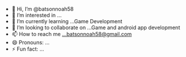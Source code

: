 - 👋 Hi, I’m @batsonnoah58
- 👀 I’m interested in ...
- 🌱 I’m currently learning ...Game Development
- 💞️ I’m looking to collaborate on ...Game and android app development
- 📫 How to reach me ...batsonnoah58@gmail.com
- 😄 Pronouns: ...
- ⚡ Fun fact: ...

<!---
batsonnoah58/batsonnoah58 is a ✨ special ✨ repository because its `README.md` (this file) appears on your GitHub profile.
You can click the Preview link to take a look at your changes.
--->
